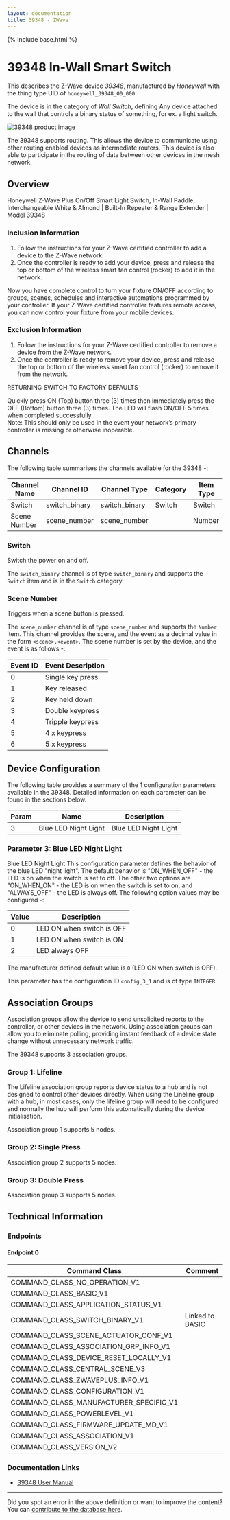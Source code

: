 ```yaml
---
layout: documentation
title: 39348 - ZWave
---
```


{% include base.html %}

# 39348 In-Wall Smart Switch
This describes the Z-Wave device *39348*, manufactured by *Honeywell* with the thing type UID of ```honeywell_39348_00_000```.

The device is in the category of *Wall Switch*, defining Any device attached to the wall that controls a binary status of something, for ex. a light switch.

![39348 product image](https://opensmarthouse.org/zwavedatabase/1158/image/)


The 39348 supports routing. This allows the device to communicate using other routing enabled devices as intermediate routers.  This device is also able to participate in the routing of data between other devices in the mesh network.

## Overview

Honeywell Z-Wave Plus On/Off Smart Light Switch, In-Wall Paddle, Interchangeable White & Almond | Built-In Repeater & Range Extender | Model 39348

### Inclusion Information

  1. Follow the instructions for your Z-Wave certified controller to add a device to the Z-Wave network.
  2. Once the controller is ready to add your device, press and release the top or bottom of the wireless smart fan control (rocker) to add it in the network.

  
Now you have complete control to turn your fixture ON/OFF according to groups, scenes, schedules and interactive automations programmed by your controller. If your Z-Wave certified controller features remote access, you can now control your fixture from your mobile devices.

### Exclusion Information

  1. Follow the instructions for your Z-Wave certified controller to remove a device from the Z-Wave network.
  2. Once the controller is ready to remove your device, press and release the top or bottom of the wireless smart fan control (rocker) to remove it from the network.

RETURNING SWITCH TO FACTORY DEFAULTS

Quickly press ON (Top) button three (3) times then immediately press the OFF (Bottom) button three (3) times. The LED will flash ON/OFF 5 times when completed successfully.  
Note: This should only be used in the event your network’s primary controller is missing or otherwise inoperable.

## Channels

The following table summarises the channels available for the 39348 -:

| Channel Name | Channel ID | Channel Type | Category | Item Type |
|--------------|------------|--------------|----------|-----------|
| Switch | switch_binary | switch_binary | Switch | Switch | 
| Scene Number | scene_number | scene_number |  | Number | 

### Switch
Switch the power on and off.

The ```switch_binary``` channel is of type ```switch_binary``` and supports the ```Switch``` item and is in the ```Switch``` category.

### Scene Number
Triggers when a scene button is pressed.

The ```scene_number``` channel is of type ```scene_number``` and supports the ```Number``` item.
This channel provides the scene, and the event as a decimal value in the form ```<scene>.<event>```. The scene number is set by the device, and the event is as follows -:

| Event ID | Event Description  |
|----------|--------------------|
| 0        | Single key press   |
| 1        | Key released       |
| 2        | Key held down      |
| 3        | Double keypress    |
| 4        | Tripple keypress   |
| 5        | 4 x keypress       |
| 6        | 5 x keypress       |



## Device Configuration

The following table provides a summary of the 1 configuration parameters available in the 39348.
Detailed information on each parameter can be found in the sections below.

| Param | Name  | Description |
|-------|-------|-------------|
| 3 | Blue LED Night Light | Blue LED Night Light |

### Parameter 3: Blue LED Night Light

Blue LED Night Light
This configuration parameter defines the behavior of the blue LED "night light". The default behavior is "ON\_WHEN\_OFF" - the LED is on when the switch is set to off. The other two options are "ON\_WHEN\_ON" - the LED is on when the switch is set to on, and "ALWAYS_OFF" - the LED is always off.
The following option values may be configured -:

| Value  | Description |
|--------|-------------|
| 0 | LED ON when switch is OFF |
| 1 | LED ON when switch is ON |
| 2 | LED always OFF |

The manufacturer defined default value is ```0``` (LED ON when switch is OFF).

This parameter has the configuration ID ```config_3_1``` and is of type ```INTEGER```.


## Association Groups

Association groups allow the device to send unsolicited reports to the controller, or other devices in the network. Using association groups can allow you to eliminate polling, providing instant feedback of a device state change without unnecessary network traffic.

The 39348 supports 3 association groups.

### Group 1: Lifeline

The Lifeline association group reports device status to a hub and is not designed to control other devices directly. When using the Lineline group with a hub, in most cases, only the lifeline group will need to be configured and normally the hub will perform this automatically during the device initialisation.

Association group 1 supports 5 nodes.

### Group 2: Single Press


Association group 2 supports 5 nodes.

### Group 3: Double Press


Association group 3 supports 5 nodes.

## Technical Information

### Endpoints

#### Endpoint 0

| Command Class | Comment |
|---------------|---------|
| COMMAND_CLASS_NO_OPERATION_V1| |
| COMMAND_CLASS_BASIC_V1| |
| COMMAND_CLASS_APPLICATION_STATUS_V1| |
| COMMAND_CLASS_SWITCH_BINARY_V1| Linked to BASIC|
| COMMAND_CLASS_SCENE_ACTUATOR_CONF_V1| |
| COMMAND_CLASS_ASSOCIATION_GRP_INFO_V1| |
| COMMAND_CLASS_DEVICE_RESET_LOCALLY_V1| |
| COMMAND_CLASS_CENTRAL_SCENE_V3| |
| COMMAND_CLASS_ZWAVEPLUS_INFO_V1| |
| COMMAND_CLASS_CONFIGURATION_V1| |
| COMMAND_CLASS_MANUFACTURER_SPECIFIC_V1| |
| COMMAND_CLASS_POWERLEVEL_V1| |
| COMMAND_CLASS_FIRMWARE_UPDATE_MD_V1| |
| COMMAND_CLASS_ASSOCIATION_V1| |
| COMMAND_CLASS_VERSION_V2| |

### Documentation Links

* [39348 User Manual](https://opensmarthouse.org/zwavedatabase/1158/reference/39348-HQSG-v1.pdf)

---

Did you spot an error in the above definition or want to improve the content?
You can [contribute to the database here](https://opensmarthouse.org/zwavedatabase/1158).
